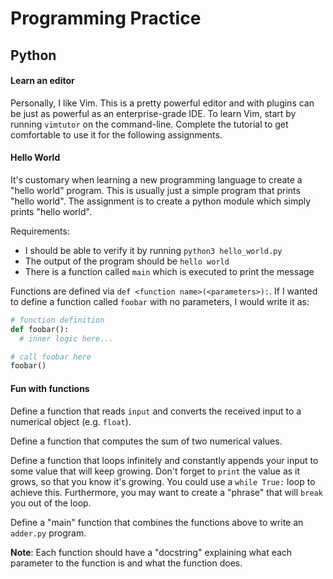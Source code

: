 Programming Practice
====================

Python
------

#### Learn an editor

Personally, I like Vim. This is a pretty powerful editor and with plugins can be
just as powerful as an enterprise-grade IDE. To learn Vim, start by running
`vimtutor` on the command-line. Complete the tutorial to get comfortable to use
it for the following assignments.

#### Hello World

It's customary when learning a new programming language to create a "hello
world" program. This is usually just a simple program that prints "hello world".
The assignment is to create a python module which simply prints "hello world".

Requirements:

* I should be able to verify it by running `python3 hello_world.py`
* The output of the program should be `hello world`
* There is a function called `main` which is executed to print the message

Functions are defined via `def <function name>(<parameters>):`. If I wanted to
define a function called `foobar` with no parameters, I would write it as:

```python
# function definition
def foobar():
  # inner logic here...

# call foobar here
foobar()
```

#### Fun with functions

Define a function that reads `input` and converts the received input to a
numerical object (e.g. `float`).

Define a function that computes the sum of two numerical values.

Define a function that loops infinitely and constantly appends your input
to some value that will keep growing. Don't forget to `print` the value
as it grows, so that you know it's growing. You could use a `while True:`
loop to achieve this. Furthermore, you may want to create a "phrase" that
will `break` you out of the loop.

Define a "main" function that combines the functions above to write an
`adder.py` program.

**Note**: Each function should have a "docstring" explaining what each parameter
to the function is and what the function does.
